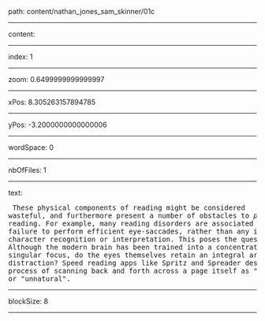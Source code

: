 path: content/nathan_jones_sam_skinner/01c

----

content: 

----

index: 1

----

zoom: 0.6499999999999997

----

xPos: 8.305263157894785

----

yPos: -3.2000000000000006

----

wordSpace: 0

----

nbOfFiles: 1

----

text: <pre>
These
physical
components
of
reading
might
be
considered
wasteful,
and
furthermore
present
a
number
of
obstacles
to
*pure*
reading.
For
example,
many
reading
disorders
are
associated
with
a
failure
to
perform
efficient
eye-saccades,
rather
than
any
issue
with
character
recognition
or
interpretation.
This
poses
the
question :
Although
the
modern
brain
has
been
trained
into
a
concentration
of
singular
focus,
do
the
eyes
themselves
retain
an
integral
archaic
distraction?
Speed
reading
apps
like
Spritz
and
Spreader
describe
the
process
of
scanning
back
and
forth
across
a
page
itself
as
"disorderly"
or
"unnatural".
</pre>


----

blockSize: 8

----


